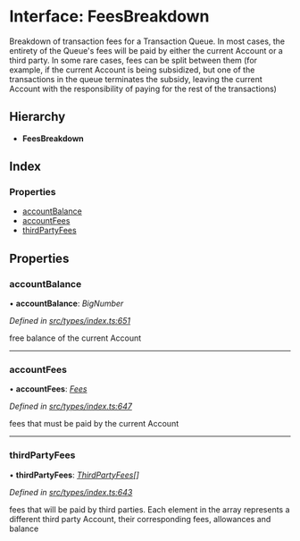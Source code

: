 # Interface: FeesBreakdown

Breakdown of transaction fees for a Transaction Queue. In most cases, the entirety of the Queue's fees
  will be paid by either the current Account or a third party. In some rare cases,
  fees can be split between them (for example, if the current Account is being subsidized, but one of the
  transactions in the queue terminates the subsidy, leaving the current Account with the responsibility of
  paying for the rest of the transactions)

## Hierarchy

* **FeesBreakdown**

## Index

### Properties

* [accountBalance](feesbreakdown.md#accountbalance)
* [accountFees](feesbreakdown.md#accountfees)
* [thirdPartyFees](feesbreakdown.md#thirdpartyfees)

## Properties

###  accountBalance

• **accountBalance**: *BigNumber*

*Defined in [src/types/index.ts:651](https://github.com/PolymathNetwork/polymesh-sdk/blob/da0f7fd7/src/types/index.ts#L651)*

free balance of the current Account

___

###  accountFees

• **accountFees**: *[Fees](fees.md)*

*Defined in [src/types/index.ts:647](https://github.com/PolymathNetwork/polymesh-sdk/blob/da0f7fd7/src/types/index.ts#L647)*

fees that must be paid by the current Account

___

###  thirdPartyFees

• **thirdPartyFees**: *[ThirdPartyFees](thirdpartyfees.md)[]*

*Defined in [src/types/index.ts:643](https://github.com/PolymathNetwork/polymesh-sdk/blob/da0f7fd7/src/types/index.ts#L643)*

fees that will be paid by third parties. Each element in the array represents
  a different third party Account, their corresponding fees, allowances and balance

